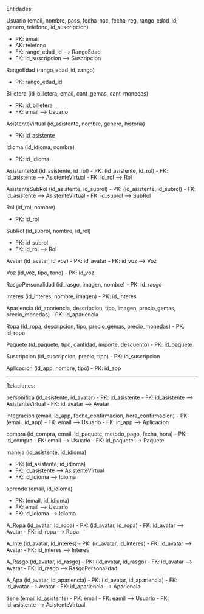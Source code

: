 Entidades:

Usuario (email, nombre, pass, fecha_nac, fecha_reg, rango_edad_id, genero, telefono, id_suscripcion)
   - PK: email
   - AK: telefono
   - FK: rango_edad_id --> RangoEdad
   - FK: id_suscripcion --> Suscripcion

RangoEdad (rango_edad_id, rango)
   - PK: rango_edad_id

Billetera (id_billetera, email, cant_gemas, cant_monedas)
   - PK: id_billetera
   - FK: email --> Usuario

AsistenteVirtual (id_asistente, nombre, genero, historia)
   - PK: id_asistente

Idioma (id_idioma, nombre)
   - PK: id_idioma

AsistenteRol (id_asistente, id_rol)
    - PK: (id_asistente, id_rol)
    - FK: id_asistente --> AsistenteVirtual
    - FK: id_rol --> Rol

AsistenteSubRol (id_asistente, id_subrol)
    - PK: (id_asistente, id_subrol)
    - FK: id_asistente --> AsistenteVirtual
    - FK: id_subrol --> SubRol

Rol (id_rol, nombre)
   - PK: id_rol

SubRol (id_subrol, nombre, id_rol)
   - PK: id_subrol
   - FK: id_rol --> Rol

Avatar (id_avatar, id_voz)
    - PK: id_avatar
    - FK: id_voz --> Voz

Voz (id_voz, tipo, tono)
    - PK: id_voz

RasgoPersonalidad (id_rasgo, imagen, nombre)
    - PK: id_rasgo

Interes (id_interes, nombre, imagen)
    - PK: id_interes

Apariencia (id_apariencia, descripcion, tipo, imagen, precio_gemas, precio_monedas)
    - PK: id_apariencia

Ropa (id_ropa, descripcion, tipo, precio_gemas, precio_monedas)
    - PK: id_ropa

Paquete (id_paquete, tipo, cantidad, importe, descuento)
    - PK: id_paquete

Suscripcion (id_suscripcion, precio, tipo)
    - PK: id_suscripcion

Aplicacion (id_app, nombre, tipo)
    - PK: id_app



---



Relaciones:

personifica (id_asistente, id_avatar)
    - PK: id_asistente
    - FK: id_asistente --> AsistenteVirtual
    - FK: id_avatar --> Avatar

integracion (email, id_app, fecha_confirmacion, hora_confirmacion)
    - PK: (email, id_app)
    - FK: email --> Usuario
    - FK: id_app --> Aplicacion

compra (id_compra, email, id_paquete, metodo_pago, fecha, hora)
    - PK: id_compra
    - FK: email --> Usuario
    - FK: id_paquete --> Paquete

maneja (id_asistente, id_idioma)
   - PK: (id_asistente, id_idioma)
   - FK: id_asistente --> AsistenteVirtual
   - FK: id_idioma --> Idioma

aprende (email, id_idioma)
   - PK: (email, id_idioma)
   - FK: email --> Usuario
   - FK: id_idioma --> Idioma

A_Ropa (id_avatar, id_ropa)
    - PK: (id_avatar, id_ropa)
    - FK: id_avatar --> Avatar
    - FK: id_ropa --> Ropa

A_Inte (id_avatar, id_interes)
    - PK: (id_avatar, id_interes)
    - FK: id_avatar --> Avatar
    - FK: id_interes --> Interes

A_Rasgo (id_avatar, id_rasgo)
    - PK: (id_avatar, id_rasgo)
    - FK: id_avatar --> Avatar
    - FK: id_rasgo --> RasgoPersonalidad

A_Apa (id_avatar, id_apariencia)
    - PK: (id_avatar, id_apariencia)
    - FK: id_avatar --> Avatar
    - FK: id_apariencia --> Apariencia

tiene (email,id_asistente)
    - PK: email
    - FK: eamil --> Usuario
    - FK: id_asistente --> AsistenteVirtual
